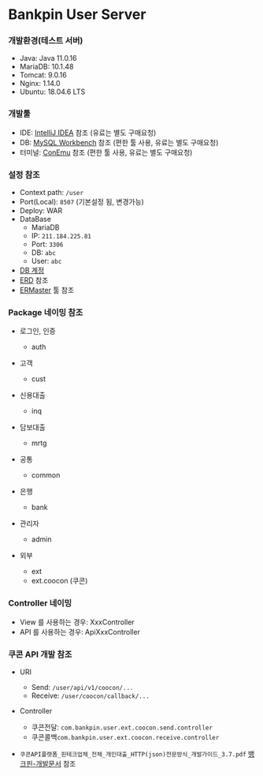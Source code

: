 # Bankpin User Server

### 개발환경(테스트 서버)
- Java: Java 11.0.16
- MariaDB: 10.1.48
- Tomcat: 9.0.16
- Nginx: 1.14.0
- Ubuntu: 18.04.6 LTS


### 개발툴
- IDE: [IntelliJ IDEA](https://www.jetbrains.com/ko-kr/idea/download/#section=windows) 참조 (유료는 별도 구매요청)
- DB: [MySQL Workbench](https://dev.mysql.com/downloads/workbench/) 참조 (편한 툴 사용, 유료는 별도 구매요청)
- 터미널: [ConEmu](https://conemu.github.io/) 참조 (편한 툴 사용, 유료는 별도 구매요청)


### 설정 참조
- Context path: `/user`
- Port(Local): `8507` (기본설정 됨, 변경가능)
- Deploy: WAR
- DataBase
  * MariaDB
  * IP: `211.184.225.81`
  * Port: `3306`
  * DB: `abc`
  * User: `abc`
- [DB 계정](http://211.184.225.81:3000/Dev-abc/abc-online/src/branch/main/%EB%B1%85%ED%81%AC%ED%95%80-%EA%B0%9C%EB%B0%9C%EB%AC%B8%EC%84%9C/DEV/%ED%85%8C%EC%8A%A4%ED%8A%B8-%EC%84%9C%EB%B2%84.md)
- [ERD](http://211.184.225.81:3000/Dev-abc/abc-online/src/branch/main/%EB%B1%85%ED%81%AC%ED%95%80-%EA%B0%9C%EB%B0%9C%EB%AC%B8%EC%84%9C/ERD) 참조
- [ERMaster](https://sourceforge.net/projects/ermaster/files/) 툴 참조


### Package 네이밍 참조
- 로그인, 인증
  * auth

- 고객
  * cust

- 신용대출
  * inq
    
- 담보대출
  * mrtg

- 공통
  * common

- 은행
  * bank

- 관리자
  * admin

- 외부
  * ext
  * ext.coocon (쿠콘)


### Controller 네이밍
- View 를 사용하는 경우: XxxController
- API 를 사용하는 경우: ApiXxxController


### 쿠콘 API 개발 참조
- URI
  * Send: `/user/api/v1/coocon/...`
  * Receive: `/user/coocon/callback/...`

- Controller
  * 쿠콘전달: `com.bankpin.user.ext.coocon.send.controller`
  * 쿠콘콜백`com.bankpin.user.ext.coocon.receive.controller`

- `쿠콘API플랫폼_핀테크업체_전체_개인대출_HTTP(json)전문방식_개발가이드_3.7.pdf` [뱅크핀-개발문서](http://211.184.225.81:3000/Dev-abc/abc-online/src/branch/main/%EB%B1%85%ED%81%AC%ED%95%80-%EA%B0%9C%EB%B0%9C%EB%AC%B8%EC%84%9C/%EC%BF%A0%EC%BD%98) 참조
